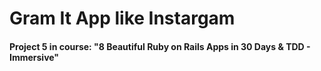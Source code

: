 # Gram It App like Instargam

#### Project 5 in course: "8 Beautiful Ruby on Rails Apps in 30 Days & TDD - Immersive"
